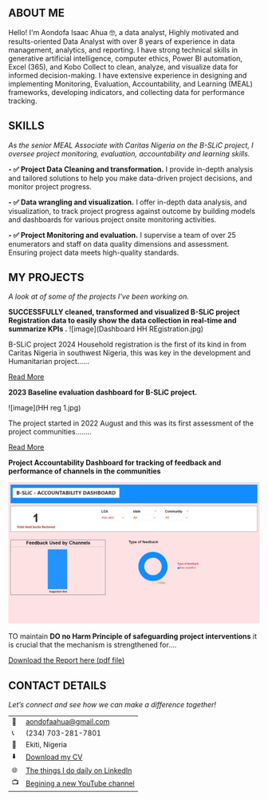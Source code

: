 <!--Section 1: Introduce yourself -->
## ABOUT ME

Hello! I'm Aondofa Isaac Ahua 🤓, a data analyst, Highly motivated and results-oriented Data Analyst with over 8 years of experience in data management, analytics, and reporting. I have strong technical skills in generative artificial intelligence, computer ethics, Power BI automation, Excel (365), and Kobo Collect to clean, analyze, and visualize data for informed decision-making. I have extensive experience in designing and implementing Monitoring, Evaluation, Accountability, and Learning (MEAL) frameworks, developing indicators, and collecting data for performance tracking.


<!--Mention your top/relevant skills here - core and soft skills-->
## SKILLS

*As the senior MEAL Associate with Caritas Nigeria on the B-SLiC project, I oversee project monitoring, evaluation, accountability and learning skills.*

**- ✅ Project Data Cleaning and transformation.**
I provide in-depth analysis and tailored solutions to help you make data-driven project decisions, and monitor project progress.

**- ✅ Data wrangling and visualization.**
I offer in-depth data analysis, and visualization, to track project progress against outcome by building models and dashboards for various project onsite monitoring activities. 

**- ✅ Project Monitoring and evaluation.**
I supervise a team of over 25 enumerators and staff on data quality dimensions and assessment. Ensuring project data meets high-quality standards.



<!--Section 2: List 3-4 key projects-->
## MY PROJECTS

*A look at of some of the projects I've been working on.*

**SUCCESSFULLY cleaned, transformed and visualized B-SLiC project Registration data to easily show the data collection in real-time and summarize KPIs .**
![image](Dashboard HH REgistration.jpg)

B-SLiC project 2024 Household registration is the first of its kind in from Caritas Nigeria in southwest Nigeria, this  was key in the development and Humanitarian project......


[Read More](https://ccfng1.sharepoint.com/:u:/s/EKITI_MEAL_TEAM/EYTt6ej9hIVLuNXZ4Mw94xQBiRr6XpRvpo2D7USUnBnocg?e=psQ2tD)

**2023 Baseline evaluation dashboard for B-SLiC project.**

![image](HH reg 1.jpg)

The project started in 2022 August and this was its first assessment of the project communities........ 

[Read More](https://ccfng1.sharepoint.com/:u:/s/EKITI_MEAL_TEAM/EbW9wsUMNHhJnw5nNsMmHQYBy73FaCTlPtIT-9xs2xkg1A?e=ksTjiU)

**Project Accountability Dashboard for tracking of feedback and performance of channels in the communities**

![image](Accountability.jpg)

TO maintain **DO no Harm Principle of safeguarding project interventions** it is crucial that the mechanism is strengthened for.... 

<a href="17 How to Present Data to Executives by Anietie Etuk.pdf">Download the Report here (pdf file)</a>


## CONTACT DETAILS

*Let’s connect and see how we can make a difference together!*
<table>
  <tbody>
    <tr>
      <td>📧</td>
      <td><a href="mailto:aondofaahua@gmail.com">aondofaahua@gmail.com</a></td>
    </tr>
    <tr>
      <td>📞</td>
      <td>(234) 703-281-7801</td>
    </tr>
    <tr>
      <td>📍</td>
      <td>Ekiti, Nigeria</td>
    </tr>
    <tr>
      <td>⬇️</td>
      <td><a href="Ahua Isaac CV_08_12_2024.pdf">Download my CV</a></td>
    </tr>
    <tr>
      <td>🌐</td>
      <td><a href="https://linkedin.com/in/aija4real">The things I do daily on LinkedIn</a></td>
    </tr>
    <tr>
      <td>📺</td>
      <td><a href="https://www.youtube.com/@aondofaisaacahua6456">Begining a new YouTube channel</a></td>
    </tr>
  </tbody>
</table>
